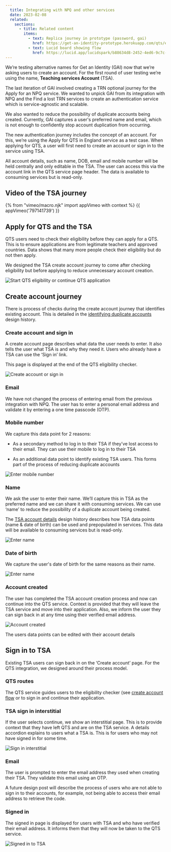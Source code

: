 ```yaml
---
  title: Integrating with NPQ and other services
  date: 2023-02-08
  related:
    sections:
      - title: Related content
        items:
          - text: Replica journey in prototype (password, gai)
            href: https://get-an-identity-prototype.herokuapp.com/qts/eligibility/start-eligibility
          - text: Lucid board showing flow
            href: https://lucid.app/lucidspark/b88634d8-2452-4ed6-9c7c-010383770731/edit?view_items=KZDsx9Mr-.mh&invitationId=inv_9a36d007-204a-41ed-b8c3-1f49d5e63a05
---
```



We’re testing alternative names for Get an Identity (GAI) now that we’re asking users to create an account. For the first round of user testing we’re using the name, <b>Teaching services Account</b> (TSA).

The last iteration of GAI involved creating a TRN optional journey for the Apply for an NPQ service. We wanted to unpick GAI from its integration with NPQ and the Find a lost TRN services to create an authentication service which is service-agnostic and scalable.

We also wanted to reduce the possibility of duplicate accounts being created. Currently, GAI captures a user's preferred name and email, which is not enough to confidently stop account duplication from occurring.

The new authentication journey includes the concept of an account. For this, we’re using the Apply for QTS in England service as a test case. When applying for QTS, a user will first need to create an account or sign in to the service using TSA.

All account details, such as name, DOB, email and mobile number will be held centrally and only editable in the TSA. The user can access this via the account link in the QTS service page header. The data is available to consuming services but is read-only.

## Video of the TSA journey


{% from "vimeo/macro.njk" import appVimeo with context %}
{{ appVimeo('797141739') }}

## Apply for QTS and the TSA

QTS users need to check their eligibility before they can apply for a QTS. This is to ensure applications are from legitimate teachers and approved countries. Data shows that many more people check their eligibility but do not then apply.

We designed the TSA create account journey to come after checking eligibility but before applying to reduce unnecessary account creation.

![Start QTS eligibility or continue QTS application](1-qts-model.png "Start QTS eligibility or continue QTS application")

## Create account journey

There is process of checks during the create account journey that identifies existing account. This is detailed in the [identifying duplicate accounts](/get-an-identity/duplicate-accounts) design history. 


### Create account and sign in

A create account page describes what data the user needs to enter. It also tells the user what TSA is and why they need it. Users who already have a TSA can use the ‘Sign in’ link.

This page is displayed at the end of the QTS eligibility checker.

![Create account or sign in](2-create-account.png "Create account or sign in")


### Email

We have not changed the process of entering email from the previous integration with NPQ. The user has to enter a personal email address and validate it by entering a one time passcode (OTP).


### Mobile number

We capture this data point for 2 reasons:

- As a secondary method to log in to their TSA if they’ve lost access to their email. They can use their mobile to log in to their TSA

- As an additional data point to identify existing TSA users. This forms part of the process of reducing duplicate accounts

![Enter mobile number](5-phone-number.png "Enter mobile number")


### Name
We ask the user to enter their name. We’ll capture this in TSA as the preferred name and we can share it with consuming services. We can use ‘name’ to reduce the possibility of a duplicate account being created.

The [TSA account details](/get-an-identity/user-account/#sharing-user-data-with-consuming-services) design history describes how TSA data points (name & date of birth) can be used and prepopulated in services. This data will be available to consuming services but is read-only.

![Enter name](7-name.png "Enter name")


### Date of birth  

We capture the user's date of birth for the same reasons as their name.

![Enter name](8-dob.png "Enter name")


### Account created

The user has completed the TSA account creation process and now can continue into the QTS service. Context is provided that they will leave the TSA service and move into their application. Also, we inform the user they can sign back in at any time using their verified email address.

![Account created](9-teacher-account.png "Account created")

The users data points can be edited with their account details


## Sign in to TSA

Existing TSA users can sign back in on the ‘Create account’ page. For the QTS integration, we designed around their process model.


### QTS routes
The QTS service guides users to the eligibility checker (see [create account flow](#apply-for-qts-and-the-tsa) or to sign in and continue their application.


### TSA sign in interstitial
If the user selects continue, we show an interstitial page. This is to provide context that they have left QTS and are on the TSA service. A details accordion explains to users what a TSA is. This is for users who may not have signed in for some time.

![Sign in interstitial](11-sign-in-interstitial.png "Sign in interstitial")


### Email
The user is prompted to enter the email address they used when creating their TSA. They validate this email using an OTP.

A future design post will describe the process of users who are not able to sign in to their accounts, for example, not being able to access their email address to retrieve the code.


### Signed in
The signed in page is displayed for users with TSA and who have verified their email address. It informs them that they will now be taken to the QTS service.

![Signed in to TSA](14-signed-in.png "Signed in to TSA")
